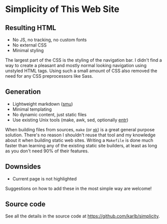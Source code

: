 # Simplicity of This Web Site

## Resulting HTML

* No JS, no tracking, no custom fonts
* No external CSS
* Minimal styling

The largest part of the CSS is the styling of the navigation bar. I didn't find a way to create a pleasant and mostly normal looking navigation using unstyled HTML tags. Using such a small amount of CSS also removed the need for any CSS preprocessors like Sass. 

## Generation

* Lightweight markdown ([smu](https://github.com/karlb/smu))
* Minimal templating
* No dynamic content, just static files
* Use existing Unix tools (make, awk, sed, optionally [entr](http://eradman.com/entrproject/))

When building files from sources, `make` (or [`mk`](http://doc.cat-v.org/bell_labs/mk/)) is a great general purpose solution. There's no reason I shouldn't reuse that tool and my knowledge about it when building static web sites. Writing a `Makefile` is done much faster than learning any of the existing static site builders, at least as long as you don't need 90% of their features.

## Downsides

* Current page is not highlighted

Suggestions on how to add these in the most simple way are welcome!

## Source code

See all the details in the source code at <https://github.com/karlb/simplicity>.
